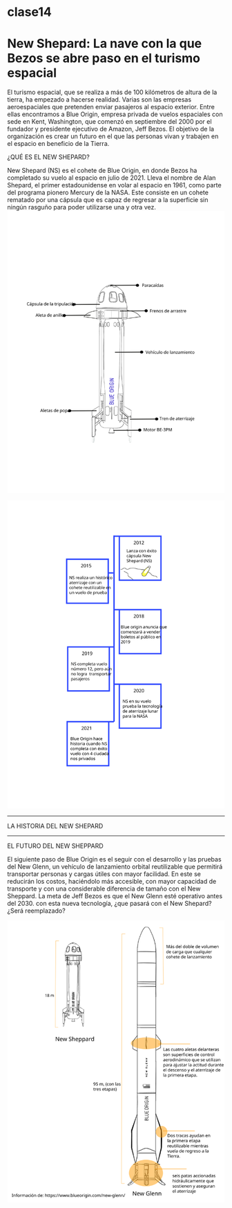 # clase14
# New Shepard: La nave con la que Bezos se abre paso en el turismo espacial

El turismo espacial, que se realiza a más de 100 kilómetros de altura de la tierra, ha empezado a hacerse realidad. Varias son las empresas aeroespaciales que pretenden enviar pasajeros al espacio exterior. 
Entre ellas encontramos a Blue Origin, empresa privada de vuelos espaciales con sede en Kent, Washington, que comenzó en septiembre del 2000 por el fundador y presidente ejecutivo de Amazon, Jeff Bezos.  El objetivo de la organización es crear un futuro en el que las personas vivan y trabajen en el espacio en beneficio de la Tierra. 

¿QUÉ ES EL NEW SHEPARD?

New Shepard (NS) es el cohete de Blue Origin, en donde Bezos ha completado su vuelo al espacio en julio de 2021. Lleva el nombre de Alan Shepard, el primer estadounidense en volar al espacio en 1961, como parte del programa pionero Mercury de la NASA. Este consiste en un cohete rematado por una cápsula que es capaz de regresar a la superficie sin ningún rasguño para poder utilizarse una y otra vez. 
![partes de New Shepard](https://raw.githubusercontent.com/Blue-Jeff-Bezos/clase14/eb546a49b2e1415c3e857f837d03d8e54e92f8c7/svg/partes%20de%20New%20Shepard.svg)

![bluee](https://raw.githubusercontent.com/Blue-Jeff-Bezos/clase14/eb546a49b2e1415c3e857f837d03d8e54e92f8c7/svg/bluee.svg)

---

LA HISTORIA DEL NEW SHEPARD

---

EL FUTURO DEL NEW SHEPPARD
 
El siguiente paso de Blue Origin es el seguir con el desarrollo y las pruebas del New Glenn, un vehículo de lanzamiento orbital reutilizable que permitirá transportar personas y cargas útiles con mayor facilidad.
En este se reducirán los costos, haciéndolo más accesible, con mayor capacidad de transporte y con una considerable diferencia de tamaño con el New Sheppard.
La meta de Jeff Bezos es que el New Glenn esté operativo antes del 2030.
con esta nueva tecnología, ¿que pasará con el New Shepard? ¿Será reemplazado?

![New Glenn](https://raw.githubusercontent.com/Blue-Jeff-Bezos/clase14/717fd22f4916afe2a047694bb5fca215b7ef05a4/svg/New%20Glenn.svg)
